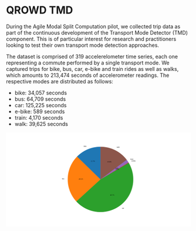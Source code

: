 # QROWD TMD

During the Agile Modal Split Computation pilot, we collected trip data as part of the continuous development of the Transport Mode Detector (TMD) component. This is of particular interest for research and practitioners looking to test their own transport mode detection approaches.

The dataset is comprised of 319 accelerelometer time series, each one representing a commute performed by a single transport mode. We captured trips for bike, bus, car, e-bike and train rides as well as walks, which amounts to 213,474 seconds of accelerometer readings. The respective modes are distributed as follows:

- bike:	34,057 seconds
- bus: 	64,709 seconds
- car: 	125,225 seconds
- e-bike:	589 seconds
- train:	4,170 seconds
- walk:	39,625 seconds

![Pie chart showing the mode portions](doc/imgs/portions.png)
